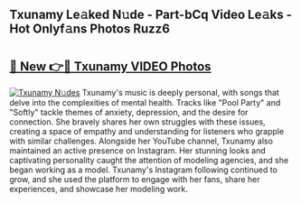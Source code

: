 ## Txunamy Le𝚊ked N𝚞de - Part-bCq Video Le𝚊ks - Hot Onlyf𝚊ns Photos Ruzz6

# <h2><a href="http://ab80667.deff.icu/?id=Txunamy">🔗 New 👉🔴 Txunamy VIDEO Photos</a></h2>

[![Txunamy N𝚞des](https://i.imgur.com/rIISA9y.gif)](http://ab80667.deff.icu/?id=Txunamy)
Txunamy's music is deeply personal, with songs that delve into the complexities of mental health. Tracks like "Pool Party" and "Softly" tackle themes of anxiety, depression, and the desire for connection. She bravely shares her own struggles with these issues, creating a space of empathy and understanding for listeners who grapple with similar challenges. Alongside her YouTube channel, Txunamy also maintained an active presence on Instagram. Her stunning looks and captivating personality caught the attention of modeling agencies, and she began working as a model. Txunamy's Instagram following continued to grow, and she used the platform to engage with her fans, share her experiences, and showcase her modeling work.
